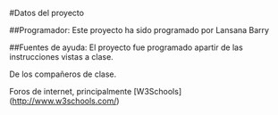 
#Datos del proyecto

##Programador:
Este proyecto ha sido programado por Lansana Barry

##Fuentes de ayuda:
El proyecto fue programado apartir de las instrucciones vistas a clase.

De los compañeros de clase.

Foros de internet, principalmente
[W3Schools] (http://www.w3schools.com/)




